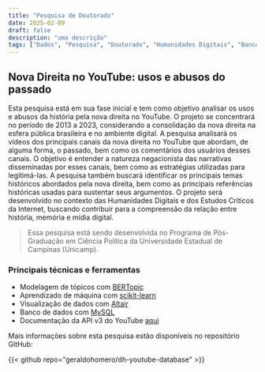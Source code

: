 ```yaml
---
title: "Pesquisa de Doutorado"
date: 2025-02-09
draft: false
description: "uma descrição"
tags: ["Dados", "Pesquisa", "Doutorado", "Humanidades Digitais", "Banco de Dados", "Estudos Críticos da Internet"]
---
```


## Nova Direita no YouTube: usos e abusos do passado

Esta pesquisa está em sua fase inicial e tem como objetivo analisar os usos e abusos da história pela nova direita no YouTube. O projeto se concentrará no período de 2013 a 2023, considerando a consolidação da nova direita na esfera pública brasileira e no ambiente digital. A pesquisa analisará os vídeos dos principais canais da nova direita no YouTube que abordam, de alguma forma, o passado, bem como os comentários dos usuários desses canais. O objetivo é entender a natureza negacionista das narrativas disseminadas por esses canais, bem como as estratégias utilizadas para legitimá-las. A pesquisa também buscará identificar os principais temas históricos abordados pela nova direita, bem como as principais referências históricas usadas para sustentar seus argumentos. O projeto será desenvolvido no contexto das Humanidades Digitais e dos Estudos Críticos da Internet, buscando contribuir para a compreensão da relação entre história, memória e mídia digital.

>Essa pesquisa está sendo desenvolvida no Programa de Pós-Graduação em Ciência Política da Universidade Estadual de Campinas (Unicamp).

### Principais técnicas e ferramentas

- Modelagem de tópicos com [BERTopic](https://github.com/MaartenGr/BERTopic)
- Aprendizado de máquina com [scikit-learn](https://scikit-learn.org/stable/)
- Visualização de dados com [Altair](https://altair-viz.github.io/)
- Banco de dados com [MySQL](https://www.mysql.com/)
- Documentação da API v3 do YouTube [aqui](https://developers.google.com/youtube/v3)

Mais informações sobre esta pesquisa estão disponíveis no repositório GitHub:

{{< github repo="geraldohomero/dh-youtube-database" >}}